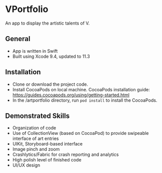 # VPortfolio
An app to display the artistic talents of V.

## General
-  App is written in Swift
-  Built using Xcode 9.4, updated to 11.3

## Installation
-  Clone or download the project code.
-  Install CocoaPods on local machine. CocoaPods installation guide:  https://guides.cocoapods.org/using/getting-started.html
-  In the /artportfolio directory, run `pod install` to install the CocoaPods.

## Demonstrated Skills
-  Organization of code
-  Use of CollectionView (based on CocoaPod) to provide swipeable interface of art entries
-  UIKit, Storyboard-based interface
-  Image pinch and zoom
-  Crashlytics/Fabric for crash reporting and analytics
-  High polish level of finished code
-  UI/UX design
